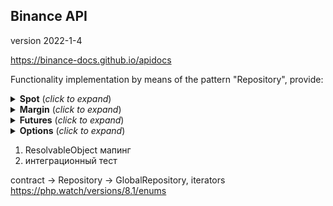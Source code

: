Binance API 
---------------
version 2022-1-4

https://binance-docs.github.io/apidocs

Functionality implementation by means of the pattern "Repository", provide:


<details> 
  <summary><b>Spot</b> (<i>click to expand</i>)</summary>

* `OrderRepository`
    * `getById()` [source](https://link-url-here.org)
    * `findOne()` [source](https://link-url-here.org)
    * `findAll()` [source](https://link-url-here.org)
    * `add()` [source](https://link-url-here.org)
    * `cancel()` [source](https://link-url-here.org)
  
* `PositionRepository`
    * `getById()` [source](https://link-url-here.org)
    * `findOne()` [source](https://link-url-here.org)
    * `findAll()` [source](https://link-url-here.org)
  
</details>
<details> 
  <summary><b>Margin</b> (<i>click to expand</i>)</summary>
</details>
<details> 
  <summary><b>Futures</b> (<i>click to expand</i>)</summary>
</details>
<details> 
  <summary><b>Options</b> (<i>click to expand</i>)</summary>
</details>

1) ResolvableObject мапинг
2) интеграционный тест


contract -> Repository -> GlobalRepository, iterators
https://php.watch/versions/8.1/enums